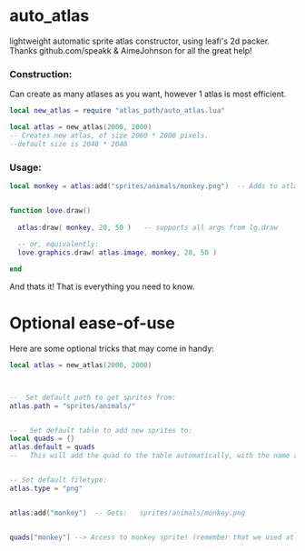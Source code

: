 # auto_atlas
lightweight automatic sprite atlas constructor, using leafi's 2d packer.
Thanks github.com/speakk & AimeJohnson for all the great help!

### Construction:

Can create as many atlases as you want, however 1 atlas is most efficient.
```lua
local new_atlas = require "atlas_path/auto_atlas.lua"

local atlas = new_atlas(2000, 2000)    
-- Creates new atlas, of size 2000 * 2000 pixels.
--default size is 2048 * 2048
```


### Usage:
```lua
local monkey = atlas:add("sprites/animals/monkey.png")  -- Adds to atlas


function love.draw()
  
  atlas:draw( monkey, 20, 50 )   -- supports all args from lg.draw
  
  -- or, equivalently:
  love.graphics.draw( atlas.image, monkey, 20, 50 )

end
```
And thats it!
That is everything you need to know.




# Optional ease-of-use
Here are some optional tricks that may come in handy:
```lua
local atlas = new_atlas(2000, 2000)    



--  Set default path to get sprites from:
atlas.path = "sprites/animals/"


--   Set default table to add new sprites to:
local quads = {}
atlas.default = quads
--   This will add the quad to the table automatically, with the name as the key.


-- Set default filetype:
atlas.type = "png"


atlas:add("monkey")  -- Gets:   sprites/animals/monkey.png


quads["monkey"] --> Access to monkey sprite! (remember that we used atlas.default)
```
